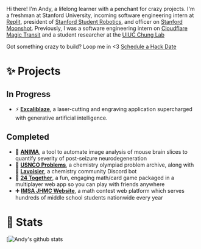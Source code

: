 Hi there! I'm Andy, a lifelong learner with a penchant for crazy projects. I'm a freshman at Stanford University, incoming software engineering intern at [Replit](https://replit.com/~), president of [Stanford Student Robotics](https://stanfordstudentrobotics.org/), and officer on [Stanford Moonshot](https://www.stanfordmoonshot.club/). Previously, I was a software engineering intern on [Cloudflare Magic Transit](https://www.cloudflare.com/magic-transit/) and a student researcher at the [UIUC Chung Lab](https://app.mcb.illinois.edu/chunghj/lab-members/) 

Got something crazy to build? Loop me in <3
[Schedule a Hack Date](https://forms.gle/PrYqzozR5jkLn6Wq5)
 
# ✨ Projects
## In Progress
 - :zap: [**Excaliblaze**](https://excaliblaze.vercel.app/), a laser-cutting and engraving application supercharged with generative artificial intelligence.

## Completed
 - 🔬 [**ANIMA**](https://github.com/thewindsofwinter/ANIMA), a tool to automate image analysis of mouse brain slices to quantify severity of post-seizure neurodegeneration
 - 🧪 [**USNCO Problems**](https://github.com/thewindsofwinter/usnco-problems), a chemistry olympiad problem archive, along with 🤖 [**Lavoisier**](https://github.com/thewindsofwinter/lavoisier-public), a chemistry community Discord bot
 - 🧮 [**24 Together**](https://github.com/thewindsofwinter/24-together), a fun, engaging math/card game packaged in a multiplayer web app so you can play with friends anywhere
 - ➕ [**IMSA JHMC Website**](https://github.com/IMSA-JHMC/JHMC-scripts), a math contest web platform which serves hundreds of middle school students nationwide every year

# 🔢 Stats

[![Andy's github stats](http://github-profile-summary-cards.vercel.app/api/cards/profile-details?username=thewindsofwinter&theme=github_dark)

<!-- [![LeetCode user JavaProgrammer21](https://img.shields.io/badge/dynamic/json?style=for-the-badge&labelColor=black&color=%23ffa116&label=Solved&query=solved&url=https%3A%2F%2Fleetcode-badge.vercel.app%2Fapi%2Fusers%2FJavaProgrammer21&logo=leetcode&logoColor=yellow)](https://leetcode.com/JavaProgrammer21/) -->

<!--
**thewindsofwinter/thewindsofwinter** is a ✨ _special_ ✨ repository because its `README.md` (this file) appears on your GitHub profile.

Here are some ideas to get you started:

- 🔭 I’m currently working on ...
- 🌱 I’m currently learning ...
- 👯 I’m looking to collaborate on ...
- 🤔 I’m looking for help with ...
- 💬 Ask me about ...
- 📫 How to reach me: ...
- 😄 Pronouns: ...
- ⚡ Fun fact: ...
-->
